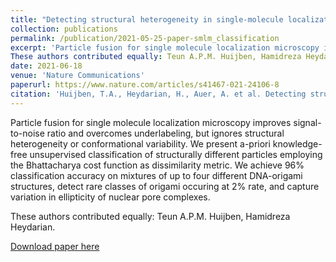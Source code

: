 ```yaml
---
title: "Detecting structural heterogeneity in single-molecule localization microscopy data"
collection: publications
permalink: /publication/2021-05-25-paper-smlm_classification
excerpt: 'Particle fusion for single molecule localization microscopy improves signal-to-noise ratio and overcomes underlabeling, but ignores structural heterogeneity or conformational variability. We present a-priori knowledge-free unsupervised classification of structurally different particles employing the Bhattacharya cost function as dissimilarity metric. We achieve 96% classification accuracy on mixtures of up to four different DNA-origami structures, detect rare classes of origami occuring at 2% rate, and capture variation in ellipticity of nuclear pore complexes.'  
These authors contributed equally: Teun A.P.M. Huijben, Hamidreza Heydarian.
date: 2021-06-18
venue: 'Nature Communications'
paperurl: https://www.nature.com/articles/s41467-021-24106-8
citation: 'Huijben, T.A., Heydarian, H., Auer, A. et al. Detecting structural heterogeneity in single-molecule localization microscopy data. Nat Commun 12, 3791 (2021).'
---
```

Particle fusion for single molecule localization microscopy improves signal-to-noise ratio and overcomes underlabeling, but ignores structural heterogeneity or conformational variability. We present a-priori knowledge-free unsupervised classification of structurally different particles employing the Bhattacharya cost function as dissimilarity metric. We achieve 96% classification accuracy on mixtures of up to four different DNA-origami structures, detect rare classes of origami occuring at 2% rate, and capture variation in ellipticity of nuclear pore complexes.

These authors contributed equally: Teun A.P.M. Huijben, Hamidreza Heydarian.

[Download paper here](https://www.nature.com/articles/s41467-021-24106-8)
